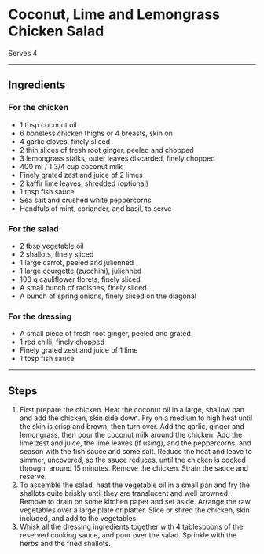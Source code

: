# Coconut, Lime and Lemongrass Chicken Salad

Serves 4

---

## Ingredients

### For the chicken
* 1 tbsp coconut oil
* 6 boneless chicken thighs or 4 breasts, skin on
* 4 garlic cloves, finely sliced
* 2 thin slices of fresh root ginger, peeled and chopped
* 3 lemongrass stalks, outer leaves discarded, finely chopped
* 400 ml / 1 3/4 cup coconut milk
* Finely grated zest and juice of 2 limes
* 2 kaffir lime leaves, shredded (optional)
* 1 tbsp fish sauce
* Sea salt and crushed white peppercorns
* Handfuls of mint, coriander, and basil, to serve

### For the salad
* 2 tbsp vegetable oil
* 2 shallots, finely sliced
* 1 large carrot, peeled and julienned
* 1 large courgette (zucchini), julienned
* 100 g cauliflower florets, finely sliced
* A small bunch of radishes, finely sliced
* A bunch of spring onions, finely sliced on the diagonal

### For the dressing
* A small piece of fresh root ginger, peeled and grated
* 1 red chilli, finely chopped
* Finely grated zest and juice of 1 lime
* 1 tbsp fish sauce

---

## Steps

1.  First prepare the chicken. Heat the coconut oil in a large, shallow pan and add the chicken, skin side down. Fry on a medium to high heat until the skin is crisp and brown, then turn over. Add the garlic, ginger and lemongrass, then pour the coconut milk around the chicken. Add the lime zest and juice, the lime leaves (if using), and the peppercorns, and season with the fish sauce and some salt. Reduce the heat and leave to simmer, uncovered, so the sauce reduces, until the chicken is cooked through, around 15 minutes. Remove the chicken. Strain the sauce and reserve.
2.  To assemble the salad, heat the vegetable oil in a small pan and fry the shallots quite briskly until they are translucent and well browned. Remove to drain on some kitchen paper and set aside. Arrange the raw vegetables over a large plate or platter. Slice or shred the chicken, skin included, and add to the vegetables.
3.  Whisk all the dressing ingredients together with 4 tablespoons of the reserved cooking sauce, and pour over the salad. Sprinkle with the herbs and the fried shallots.
